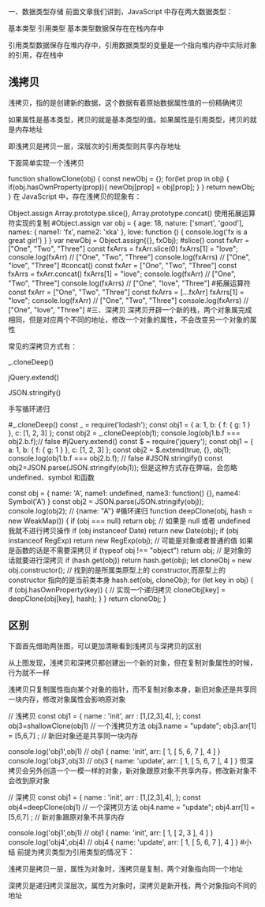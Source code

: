 一、数据类型存储
前面文章我们讲到，JavaScript 中存在两大数据类型：

基本类型
引用类型
基本类型数据保存在在栈内存中

引用类型数据保存在堆内存中，引用数据类型的变量是一个指向堆内存中实际对象的引用，存在栈中

## 浅拷贝

浅拷贝，指的是创建新的数据，这个数据有着原始数据属性值的一份精确拷贝

如果属性是基本类型，拷贝的就是基本类型的值。如果属性是引用类型，拷贝的就是内存地址

即浅拷贝是拷贝一层，深层次的引用类型则共享内存地址

下面简单实现一个浅拷贝

function shallowClone(obj) {
const newObj = {};
for(let prop in obj) {
if(obj.hasOwnProperty(prop)){
newObj[prop] = obj[prop];
}
}
return newObj;
}
在 JavaScript 中，存在浅拷贝的现象有：

Object.assign
Array.prototype.slice(), Array.prototype.concat()
使用拓展运算符实现的复制
#Object.assign
var obj = {
age: 18,
nature: ['smart', 'good'],
names: {
name1: 'fx',
name2: 'xka'
},
love: function () {
console.log('fx is a great girl')
}
}
var newObj = Object.assign({}, fxObj);
#slice()
const fxArr = ["One", "Two", "Three"]
const fxArrs = fxArr.slice(0)
fxArrs[1] = "love";
console.log(fxArr) // ["One", "Two", "Three"]
console.log(fxArrs) // ["One", "love", "Three"]
#concat()
const fxArr = ["One", "Two", "Three"]
const fxArrs = fxArr.concat()
fxArrs[1] = "love";
console.log(fxArr) // ["One", "Two", "Three"]
console.log(fxArrs) // ["One", "love", "Three"] #拓展运算符
const fxArr = ["One", "Two", "Three"]
const fxArrs = [...fxArr]
fxArrs[1] = "love";
console.log(fxArr) // ["One", "Two", "Three"]
console.log(fxArrs) // ["One", "love", "Three"] #三、深拷贝
深拷贝开辟一个新的栈，两个对象属完成相同，但是对应两个不同的地址，修改一个对象的属性，不会改变另一个对象的属性

常见的深拷贝方式有：

\_.cloneDeep()

jQuery.extend()

JSON.stringify()

手写循环递归

#_.cloneDeep()
const _ = require('lodash');
const obj1 = {
a: 1,
b: { f: { g: 1 } },
c: [1, 2, 3]
};
const obj2 = \_.cloneDeep(obj1);
console.log(obj1.b.f === obj2.b.f);// false
#jQuery.extend()
const $ = require('jquery');
const obj1 = {
a: 1,
b: { f: { g: 1 } },
c: [1, 2, 3]
};
const obj2 = $.extend(true, {}, obj1);
console.log(obj1.b.f === obj2.b.f); // false
#JSON.stringify()
const obj2=JSON.parse(JSON.stringify(obj1));
但是这种方式存在弊端，会忽略 undefined、symbol 和函数

const obj = {
name: 'A',
name1: undefined,
name3: function() {},
name4: Symbol('A')
}
const obj2 = JSON.parse(JSON.stringify(obj));
console.log(obj2); // {name: "A"} #循环递归
function deepClone(obj, hash = new WeakMap()) {
if (obj === null) return obj; // 如果是 null 或者 undefined 我就不进行拷贝操作
if (obj instanceof Date) return new Date(obj);
if (obj instanceof RegExp) return new RegExp(obj);
// 可能是对象或者普通的值 如果是函数的话是不需要深拷贝
if (typeof obj !== "object") return obj;
// 是对象的话就要进行深拷贝
if (hash.get(obj)) return hash.get(obj);
let cloneObj = new obj.constructor();
// 找到的是所属类原型上的 constructor,而原型上的 constructor 指向的是当前类本身
hash.set(obj, cloneObj);
for (let key in obj) {
if (obj.hasOwnProperty(key)) {
// 实现一个递归拷贝
cloneObj[key] = deepClone(obj[key], hash);
}
}
return cloneObj;
}

## 区别

下面首先借助两张图，可以更加清晰看到浅拷贝与深拷贝的区别

从上图发现，浅拷贝和深拷贝都创建出一个新的对象，但在复制对象属性的时候，行为就不一样

浅拷贝只复制属性指向某个对象的指针，而不复制对象本身，新旧对象还是共享同一块内存，修改对象属性会影响原对象

// 浅拷贝
const obj1 = {
name : 'init',
arr : [1,[2,3],4],
};
const obj3=shallowClone(obj1) // 一个浅拷贝方法
obj3.name = "update";
obj3.arr[1] = [5,6,7] ; // 新旧对象还是共享同一块内存

console.log('obj1',obj1) // obj1 { name: 'init', arr: [ 1, [ 5, 6, 7 ], 4 ] }
console.log('obj3',obj3) // obj3 { name: 'update', arr: [ 1, [ 5, 6, 7 ], 4 ] }
但深拷贝会另外创造一个一模一样的对象，新对象跟原对象不共享内存，修改新对象不会改到原对象

// 深拷贝
const obj1 = {
name : 'init',
arr : [1,[2,3],4],
};
const obj4=deepClone(obj1) // 一个深拷贝方法
obj4.name = "update";
obj4.arr[1] = [5,6,7] ; // 新对象跟原对象不共享内存

console.log('obj1',obj1) // obj1 { name: 'init', arr: [ 1, [ 2, 3 ], 4 ] }
console.log('obj4',obj4) // obj4 { name: 'update', arr: [ 1, [ 5, 6, 7 ], 4 ] } #小结
前提为拷贝类型为引用类型的情况下：

浅拷贝是拷贝一层，属性为对象时，浅拷贝是复制，两个对象指向同一个地址

深拷贝是递归拷贝深层次，属性为对象时，深拷贝是新开栈，两个对象指向不同的地址
